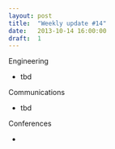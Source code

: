 ```yaml
---
layout: post
title:  "Weekly update #14"
date:   2013-10-14 16:00:00
draft:  1
---
```


Engineering

* tbd

Communications

* tbd

Conferences

*
